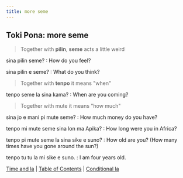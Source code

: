 ```yaml
---
title: more seme
---
```


## Toki Pona: more seme

> Together with **pilin**, **seme** acts a little weird

sina pilin seme?
: How do you feel?

sina pilin e seme?
: What do you think?

> Together with **tenpo** it means "when"

tenpo seme la sina kama?
: When are you coming?

> Together with mute it means "how much"

sina jo e mani pi mute seme?
: How much money do you have?

tenpo mi mute seme sina lon ma Apika?
: How long were you in Africa?

tenpo pi mute seme la sina sike e suno?
: How old are you? (How many times have you gone around the sun?)

tenpo tu tu la mi sike e suno.
: I am four years old.

[Time and la](74la.md) | [Table of Contents](toc.md) | [Conditional la](76la.md)

